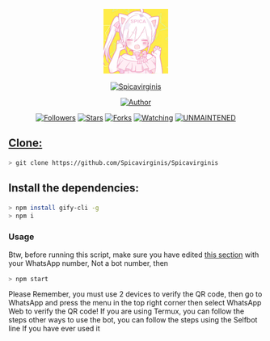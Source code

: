 <p align="center">
<img src="https://raw.githubusercontent.com/Spicavirginis/spicavirginis/main/media/img/Spica.png" width="128" height="128"/>
</p>
<p align="center">
<a href="#"><img title="Spicavirginis" src="https://img.shields.io/badge/Spìca Vírgïnìs Bot-green?colorA=%23ff0000&colorB=%23017e40&style=for-the-badge"></a>
</p>
<p align="center">
<a href="https://github.com/Spicavirginis"><img title="Author" src="https://img.shields.io/badge/Author-Spicavirginis-red.svg?style=for-the-badge&logo=github"></a>
</p>
<p align="center">
<a href="https://github.com/Spicavirginis/followers"><img title="Followers" src="https://img.shields.io/github/followers/Spicavirginis?color=blue&style=flat-square"></a>
<a href="https://github.com/Spicavirginis/Spicavirginis/stargazers/"><img title="Stars" src="https://img.shields.io/github/stars/Spicavirginis/Spicavirginis?color=red&style=flat-square"></a>
<a href="https://github.com/Spicavirginis/Spicavirginis/network/members"><img title="Forks" src="https://img.shields.io/github/forks/Spicavirginis/Spicavirginis?color=red&style=flat-square"></a>
<a href="https://github.com/Spicavirginis/Spicavirginis/watchers"><img title="Watching" src="https://img.shields.io/github/watchers/Spicavirginis/Spicavirginis?label=Watchers&color=blue&style=flat-square"></a>
<a href="#"><img title="UNMAINTENED" src="https://img.shields.io/badge/UNMAINTENED-YES-blue.svg"</a>
</p>

## Clone:

```bash
> git clone https://github.com/Spicavirginis/Spicavirginis
```
## Install the dependencies:

```bash
> npm install gify-cli -g
> npm i
```

### Usage
Btw, before running this script, make sure you have edited [this section](https://github.com/Spicavirginis/Spicavirginis/blob/main/msgHndlr.js#L67) with your WhatsApp number, Not a bot number, then
```bash
> npm start
```
Please Remember, you must use 2 devices to verify the QR code, then go to WhatsApp and press the menu in the top right corner then select WhatsApp Web to verify the QR code!
If you are using Termux, you can follow the steps other ways to use the bot, you can follow the steps using the Selfbot line If you have ever used it